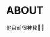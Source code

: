 <script setup>
import { VPTeamMembers } from 'vitepress/theme'

const members = [
  {
    avatar: '/public/github_avatar.png',
    name: 'Zgh1949',
    title: 'Creator',
    links: [
      { icon: 'github', link: 'https://github.com/zgh1949' },
      { icon: 'bilibili', link: 'https://space.bilibili.com/62081873' }
    ]
  },
]
</script>

# ABOUT


<VPTeamMembers size="small" :members="members" />

他目前很神秘👨🏻